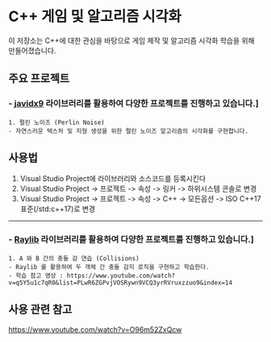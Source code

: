 # C++ 게임 및 알고리즘 시각화

이 저장소는 C++에 대한 관심을 바탕으로 게임 제작 및 알고리즘 시각화 학습을 위해 만들어졌습니다.

## 주요 프로젝트
### - [javidx9](https://github.com/javidx9) 라이브러리를 활용하여 다양한 프로젝트를 진행하고 있습니다.]

    1. 펄린 노이즈 (Perlin Noise)
    - 자연스러운 텍스처 및 지형 생성을 위한 펄린 노이즈 알고리즘의 시각화를 구현합니다.

## 사용법
1. Visual Studio Project에 라이브러리와 소스코드를 등록시킨다
2. Visual Studio Project -> 프로젝트 -> 속성 -> 링커 -> 하위시스템 콘솔로 변경
3. Visual Studio Project -> 프로젝트 -> 속성 -> C++ -> 모든옵션 -> ISO C++17 표준(/std:c++17)로 변경


---------------------------------------------------------------------------------------------------------
### - [Raylib](https://github.com/raysan5/raylib) 라이브러리를 활용하여 다양한 프로젝트를 진행하고 있습니다.]

    1. A 와 B 간의 충돌 감 연습 (Collisions)
    - Raylib 를 활용하여 두 객체 간 충돌 감지 로직을 구현하고 학습한다.
    - 학습 참고 영상 : https://www.youtube.com/watch?v=q5Y5u1c7qR0&list=PLwR6ZGPvjVOSRywn9VCQ3yrRVruxzzuo9&index=14

## 사용 관련 참고
https://www.youtube.com/watch?v=O96m52ZxQcw
